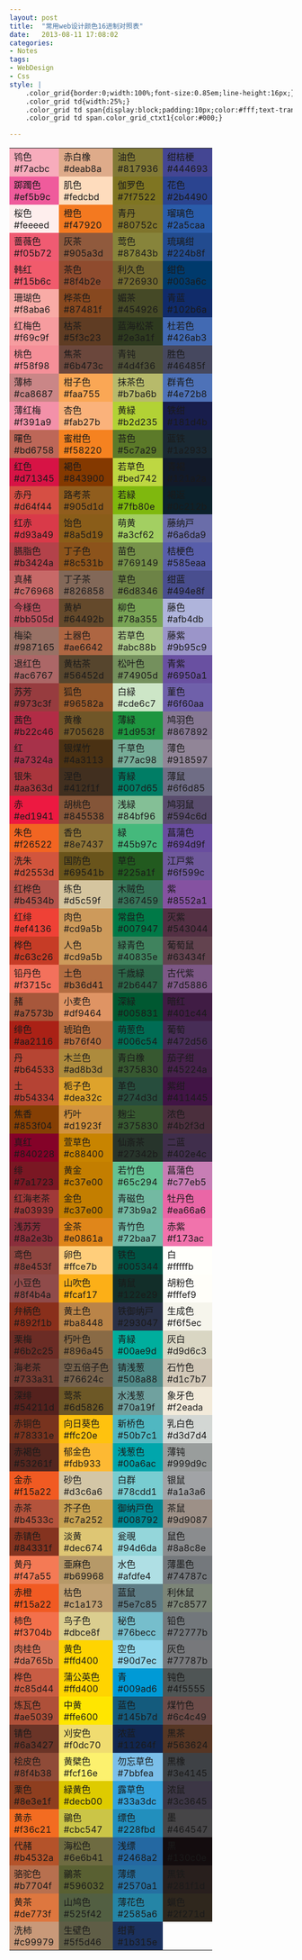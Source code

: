 ```yaml
---
layout: post
title:  "常用web设计颜色16进制对照表"
date:   2013-08-11 17:08:02
categories: 
- Notes 
tags:
- WebDesign
- Css
style: |
    .color_grid{border:0;width:100%;font-size:0.85em;line-height:16px;}
    .color_grid td{width:25%;}
    .color_grid td span{display:block;padding:10px;color:#fff;text-transform:uppercase;}
    .color_grid td span.color_grid_ctxt1{color:#000;}

---
```


<table class="color_grid" cellpadding="5" cellspacing="0">
	<tbody>
		<tr>
			<td style="background-color:#f7acbc">
				<span>鸨色<br/>
				#f7acbc</span></td>
			<td style="background-color:#deab8a">
				<span>赤白橡<br/>
				#deab8a</span></td>
			<td style="background-color:#817936">
				<span>油色<br/>
				#817936</span></td>
			<td style="background-color:#444693">
				<span>绀桔梗<br/>
				#444693</span></td>
		</tr>
		<tr>
			<td style="background-color:#ef5b9c">
				<span>踯躅色<br/>
				#ef5b9c</span></td>
			<td style="background-color:#fedcbd">
				<span class="color_grid_ctxt1">肌色<br/>
				#fedcbd</span></td>
			<td style="background-color:#7f7522">
				<span>伽罗色<br/>
				#7f7522</span></td>
			<td style="background-color:#2b4490">
				<span>花色<br/>
				#2b4490</span></td>
		</tr>
		<tr>
			<td style="background-color:#feeeed">
				<span class="color_grid_ctxt1">桜色<br/>
				#feeeed</span></td>
			<td style="background-color:#f47920">
				<span>橙色<br/>
				#f47920</span></td>
			<td style="background-color:#80752c">
				<span>青丹<br/>
				#80752c</span></td>
			<td style="background-color:#2a5caa">
				<span>瑠璃色<br/>
				#2a5caa</span></td>
		</tr>
		<tr>
			<td style="background-color:#f05b72">
				<span>蔷薇色<br/>
				#f05b72</span></td>
			<td style="background-color:#905a3d">
				<span>灰茶<br/>
				#905a3d</span></td>
			<td style="background-color:#87843b">
				<span>莺色<br/>
				#87843b</span></td>
			<td style="background-color:#224b8f">
				<span>琉璃绀<br/>
				#224b8f</span></td>
		</tr>
		<tr>
			<td style="background-color:#f15b6c">
				<span>韩红<br/>
				#f15b6c</span></td>
			<td style="background-color:#8f4b2e">
				<span>茶色<br/>
				#8f4b2e</span></td>
			<td style="background-color:#726930">
				<span>利久色<br/>
				#726930</span></td>
			<td style="background-color:#003a6c">
				<span>绀色<br/>
				#003a6c</span></td>
		</tr>
		<tr>
			<td style="background-color:#f8aba6">
				<span>珊瑚色<br/>
				#f8aba6</span></td>
			<td style="background-color:#87481f">
				<span>桦茶色<br/>
				#87481f</span></td>
			<td style="background-color:#454926">
				<span>媚茶<br/>
				#454926</span></td>
			<td style="background-color:#102b6a">
				<span>青蓝<br/>
				#102b6a</span></td>
		</tr>
		<tr>
			<td style="background-color:#f69c9f">
				<span>红梅色<br/>
				#f69c9f</span></td>
			<td style="background-color:#5f3c23">
				<span>枯茶<br/>
				#5f3c23</span></td>
			<td style="background-color:#2e3a1f">
				<span>蓝海松茶<br/>
				#2e3a1f</span></td>
			<td style="background-color:#426ab3">
				<span>杜若色<br/>
				#426ab3</span></td>
		</tr>
		<tr>
			<td style="background-color:#f58f98">
				<span>桃色<br/>
				#f58f98</span></td>
			<td style="background-color:#6b473c">
				<span>焦茶<br/>
				#6b473c</span></td>
			<td style="background-color:#4d4f36">
				<span>青钝<br/>
				#4d4f36</span></td>
			<td style="background-color:#46485f">
				<span>胜色<br/>
				#46485f</span></td>
		</tr>
		<tr>
			<td style="background-color:#ca8687">
				<span>薄柿<br/>
				#ca8687</span></td>
			<td style="background-color:#faa755">
				<span>柑子色<br/>
				#faa755</span></td>
			<td style="background-color:#b7ba6b">
				<span>抹茶色<br/>
				#b7ba6b</span></td>
			<td style="background-color:#4e72b8">
				<span>群青色<br/>
				#4e72b8</span></td>
		</tr>
		<tr>
			<td style="background-color:#f391a9">
				<span>薄红梅<br/>
				#f391a9</span></td>
			<td style="background-color:#fab27b">
				<span>杏色<br/>
				#fab27b</span></td>
			<td style="background-color:#b2d235">
				<span>黄緑<br/>
				#b2d235</span></td>
			<td style="background-color:#181d4b">
				<span>铁绀<br/>
				#181d4b</span></td>
		</tr>
		<tr>
			<td style="background-color:#bd6758">
				<span>曙色<br/>
				#bd6758</span></td>
			<td style="background-color:#f58220">
				<span>蜜柑色<br/>
				#f58220</span></td>
			<td style="background-color:#5c7a29">
				<span>苔色<br/>
				#5c7a29</span></td>
			<td style="background-color:#1a2933">
				<span>蓝铁<br/>
				#1a2933</span></td>
		</tr>
		<tr>
			<td style="background-color:#d71345">
				<span>红色<br/>
				#d71345</span></td>
			<td style="background-color:#843900">
				<span>褐色<br/>
				#843900</span></td>
			<td style="background-color:#bed742">
				<span>若草色<br/>
				#bed742</span></td>
			<td style="background-color:#121a2a">
				<span>青褐<br/>
				#121a2a</span></td>
		</tr>
		<tr>
			<td style="background-color:#d64f44">
				<span>赤丹<br/>
				#d64f44</span></td>
			<td style="background-color:#905d1d">
				<span>路考茶<br/>
				#905d1d</span></td>
			<td style="background-color:#7fb80e">
				<span>若緑<br/>
				#7fb80e</span></td>
			<td style="background-color:#0c212b">
				<span>褐返<br/>
				#0c212b</span></td>
		</tr>
		<tr>
			<td style="background-color:#d93a49">
				<span>红赤<br/>
				#d93a49</span></td>
			<td style="background-color:#8a5d19">
				<span>饴色<br/>
				#8a5d19</span></td>
			<td style="background-color:#a3cf62">
				<span>萌黄<br/>
				#a3cf62</span></td>
			<td style="background-color:#6a6da9">
				<span>藤纳戸<br/>
				#6a6da9</span></td>
		</tr>
		<tr>
			<td style="background-color:#b3424a">
				<span>臙脂色<br/>
				#b3424a</span></td>
			<td style="background-color:#8c531b">
				<span>丁子色<br/>
				#8c531b</span></td>
			<td style="background-color:#769149">
				<span>苗色<br/>
				#769149</span></td>
			<td style="background-color:#585eaa">
				<span>桔梗色<br/>
				#585eaa</span></td>
		</tr>
		<tr>
			<td style="background-color:#c76968">
				<span>真赭<br/>
				#c76968</span></td>
			<td style="background-color:#826858">
				<span>丁子茶<br/>
				#826858</span></td>
			<td style="background-color:#6d8346">
				<span>草色<br/>
				#6d8346</span></td>
			<td style="background-color:#494e8f">
				<span>绀蓝<br/>
				#494e8f</span></td>
		</tr>
		<tr>
			<td style="background-color:#bb505d">
				<span>今様色<br/>
				#bb505d</span></td>
			<td style="background-color:#64492b">
				<span>黄栌<br/>
				#64492b</span></td>
			<td style="background-color:#78a355">
				<span>柳色<br/>
				#78a355</span></td>
			<td style="background-color:#afb4db">
				<span>藤色<br/>
				#afb4db</span></td>
		</tr>
		<tr>
			<td style="background-color:#987165">
				<span>梅染<br/>
				#987165</span></td>
			<td style="background-color:#ae6642">
				<span>土器色<br/>
				#ae6642</span></td>
			<td style="background-color:#abc88b">
				<span>若草色<br/>
				#abc88b</span></td>
			<td style="background-color:#9b95c9">
				<span>藤紫<br/>
				#9b95c9</span></td>
		</tr>
		<tr>
			<td style="background-color:#ac6767">
				<span>退红色<br/>
				#ac6767</span></td>
			<td style="background-color:#56452d">
				<span>黄枯茶<br/>
				#56452d</span></td>
			<td style="background-color:#74905d">
				<span>松叶色<br/>
				#74905d</span></td>
			<td style="background-color:#6950a1">
				<span>青紫<br/>
				#6950a1</span></td>
		</tr>
		<tr>
			<td style="background-color:#973c3f">
				<span>苏芳<br/>
				#973c3f</span></td>
			<td style="background-color:#96582a">
				<span>狐色<br/>
				#96582a</span></td>
			<td style="background-color:#cde6c7">
				<span class="color_grid_ctxt1">白緑<br/>
				#cde6c7</span></td>
			<td style="background-color:#6f60aa">
				<span>菫色<br/>
				#6f60aa</span></td>
		</tr>
		<tr>
			<td style="background-color:#b22c46">
				<span>茜色<br/>
				#b22c46</span></td>
			<td style="background-color:#705628">
				<span>黄橡<br/>
				#705628</span></td>
			<td style="background-color:#1d953f">
				<span>薄緑<br/>
				#1d953f</span></td>
			<td style="background-color:#867892">
				<span>鸠羽色<br/>
				#867892</span></td>
		</tr>
		<tr>
			<td style="background-color:#a7324a">
				<span>红<br/>
				#a7324a</span></td>
			<td style="background-color:#4a3113">
				<span>银煤竹<br/>
				#4a3113</span></td>
			<td style="background-color:#77ac98">
				<span>千草色<br/>
				#77ac98</span></td>
			<td style="background-color:#918597">
				<span>薄色<br/>
				#918597</span></td>
		</tr>
		<tr>
			<td style="background-color:#aa363d">
				<span>银朱<br/>
				#aa363d</span></td>
			<td style="background-color:#412f1f">
				<span>涅色<br/>
				#412f1f</span></td>
			<td style="background-color:#007d65">
				<span>青緑<br/>
				#007d65</span></td>
			<td style="background-color:#6f6d85">
				<span>薄鼠<br/>
				#6f6d85</span></td>
		</tr>
		<tr>
			<td style="background-color:#ed1941">
				<span>赤<br/>
				#ed1941</span></td>
			<td style="background-color:#845538">
				<span>胡桃色<br/>
				#845538</span></td>
			<td style="background-color:#84bf96">
				<span>浅緑<br/>
				#84bf96</span></td>
			<td style="background-color:#594c6d">
				<span>鸠羽鼠<br/>
				#594c6d</span></td>
		</tr>
		<tr>
			<td style="background-color:#f26522">
				<span>朱色<br/>
				#f26522</span></td>
			<td style="background-color:#8e7437">
				<span>香色<br/>
				#8e7437</span></td>
			<td style="background-color:#45b97c">
				<span>緑<br/>
				#45b97c</span></td>
			<td style="background-color:#694d9f">
				<span>菖蒲色<br/>
				#694d9f</span></td>
		</tr>
		<tr>
			<td style="background-color:#d2553d">
				<span>洗朱<br/>
				#d2553d</span></td>
			<td style="background-color:#69541b">
				<span>国防色<br/>
				#69541b</span></td>
			<td style="background-color:#225a1f">
				<span>草色<br/>
				#225a1f</span></td>
			<td style="background-color:#6f599c">
				<span>江戸紫<br/>
				#6f599c</span></td>
		</tr>
		<tr>
			<td style="background-color:#b4534b">
				<span>红桦色<br/>
				#b4534b</span></td>
			<td style="background-color:#d5c59f">
				<span>练色<br/>
				#d5c59f</span></td>
			<td style="background-color:#367459">
				<span>木贼色<br/>
				#367459</span></td>
			<td style="background-color:#8552a1">
				<span>紫<br/>
				#8552a1</span></td>
		</tr>
		<tr>
			<td style="background-color:#ef4136">
				<span>红绯<br/>
				#ef4136</span></td>
			<td style="background-color:#cd9a5b">
				<span>肉色<br/>
				#cd9a5b</span></td>
			<td style="background-color:#007947">
				<span>常盘色<br/>
				#007947</span></td>
			<td style="background-color:#543044">
				<span>灭紫<br/>
				#543044</span></td>
		</tr>
		<tr>
			<td style="background-color:#c63c26">
				<span>桦色<br/>
				#c63c26</span></td>
			<td style="background-color:#cd9a5b">
				<span>人色<br/>
				#cd9a5b</span></td>
			<td style="background-color:#40835e">
				<span>緑青色<br/>
				#40835e</span></td>
			<td style="background-color:#63434f">
				<span>葡萄鼠<br/>
				#63434f</span></td>
		</tr>
		<tr>
			<td style="background-color:#f3715c">
				<span>铅丹色<br/>
				#f3715c</span></td>
			<td style="background-color:#b36d41">
				<span>土色<br/>
				#b36d41</span></td>
			<td style="background-color:#2b6447">
				<span>千歳緑<br/>
				#2b6447</span></td>
			<td style="background-color:#7d5886">
				<span>古代紫<br/>
				#7d5886</span></td>
		</tr>
		<tr>
			<td style="background-color:#a7573b">
				<span>赭<br/>
				#a7573b</span></td>
			<td style="background-color:#df9464">
				<span>小麦色<br/>
				#df9464</span></td>
			<td style="background-color:#005831">
				<span>深緑<br/>
				#005831</span></td>
			<td style="background-color:#401c44">
				<span>暗红<br/>
				#401c44</span></td>
		</tr>
		<tr>
			<td style="background-color:#aa2116">
				<span>绯色<br/>
				#aa2116</span></td>
			<td style="background-color:#b76f40">
				<span>琥珀色<br/>
				#b76f40</span></td>
			<td style="background-color:#006c54">
				<span>萌葱色<br/>
				#006c54</span></td>
			<td style="background-color:#472d56">
				<span>葡萄<br/>
				#472d56</span></td>
		</tr>
		<tr>
			<td style="background-color:#b64533">
				<span>丹<br/>
				#b64533</span></td>
			<td style="background-color:#ad8b3d">
				<span>木兰色<br/>
				#ad8b3d</span></td>
			<td style="background-color:#375830">
				<span>青白橡<br/>
				#375830</span></td>
			<td style="background-color:#45224a">
				<span>茄子绀<br/>
				#45224a</span></td>
		</tr>
		<tr>
			<td style="background-color:#b54334">
				<span>土<br/>
				#b54334</span></td>
			<td style="background-color:#dea32c">
				<span>栀子色<br/>
				#dea32c</span></td>
			<td style="background-color:#274d3d">
				<span>革色<br/>
				#274d3d</span></td>
			<td style="background-color:#411445">
				<span>紫绀<br/>
				#411445</span></td>
		</tr>
		<tr>
			<td style="background-color:#853f04">
				<span>焦香<br/>
				#853f04</span></td>
			<td style="background-color:#d1923f">
				<span>朽叶<br/>
				#d1923f</span></td>
			<td style="background-color:#375830">
				<span>麹尘<br/>
				#375830</span></td>
			<td style="background-color:#4b2f3d">
				<span>浓色<br/>
				#4b2f3d</span></td>
		</tr>
		<tr>
			<td style="background-color:#840228">
				<span>真红<br/>
				#840228</span></td>
			<td style="background-color:#c88400">
				<span>萱草色<br/>
				#c88400</span></td>
			<td style="background-color:#27342b">
				<span>仙斎茶<br/>
				#27342b</span></td>
			<td style="background-color:#402e4c">
				<span>二蓝<br/>
				#402e4c</span></td>
		</tr>
		<tr>
			<td style="background-color:#7a1723">
				<span>绯<br/>
				#7a1723</span></td>
			<td style="background-color:#c37e00">
				<span>黄金<br/>
				#c37e00</span></td>
			<td style="background-color:#65c294">
				<span>若竹色<br/>
				#65c294</span></td>
			<td style="background-color:#c77eb5">
				<span>菖蒲色<br/>
				#c77eb5</span></td>
		</tr>
		<tr>
			<td style="background-color:#a03939">
				<span>红海老茶<br/>
				#a03939</span></td>
			<td style="background-color:#c37e00">
				<span>金色<br/>
				#c37e00</span></td>
			<td style="background-color:#73b9a2">
				<span>青磁色<br/>
				#73b9a2</span></td>
			<td style="background-color:#ea66a6">
				<span>牡丹色<br/>
				#ea66a6</span></td>
		</tr>
		<tr>
			<td style="background-color:#8a2e3b">
				<span>浅苏芳<br/>
				#8a2e3b</span></td>
			<td style="background-color:#e0861a">
				<span>金茶<br/>
				#e0861a</span></td>
			<td style="background-color:#72baa7">
				<span>青竹色<br/>
				#72baa7</span></td>
			<td style="background-color:#f173ac">
				<span>赤紫<br/>
				#f173ac</span></td>
		</tr>
		<tr>
			<td style="background-color:#8e453f">
				<span>鸢色<br/>
				#8e453f</span></td>
			<td style="background-color:#ffce7b">
				<span class="color_grid_ctxt1">卵色<br/>
				#ffce7b</span></td>
			<td style="background-color:#005344">
				<span>铁色<br/>
				#005344</span></td>
			<td style="background-color:#fffffb">
				<span class="color_grid_ctxt1">白<br/>
				#fffffb</span></td>
		</tr>
		<tr>
			<td style="background-color:#8f4b4a">
				<span>小豆色<br/>
				#8f4b4a</span></td>
			<td style="background-color:#fcaf17">
				<span>山吹色<br/>
				#fcaf17</span></td>
			<td style="background-color:#122e29">
				<span>锖鼠<br/>
				#122e29</span></td>
			<td style="background-color:#fffef9">
				<span class="color_grid_ctxt1">胡粉色<br/>
				#fffef9</span></td>
		</tr>
		<tr>
			<td style="background-color:#892f1b">
				<span>弁柄色<br/>
				#892f1b</span></td>
			<td style="background-color:#ba8448">
				<span>黄土色<br/>
				#ba8448</span></td>
			<td style="background-color:#293047">
				<span>铁御纳戸<br/>
				#293047</span></td>
			<td style="background-color:#f6f5ec">
				<span class="color_grid_ctxt1">生成色<br/>
				#f6f5ec</span></td>
		</tr>
		<tr>
			<td style="background-color:#6b2c25">
				<span>栗梅<br/>
				#6b2c25</span></td>
			<td style="background-color:#896a45">
				<span>朽叶色<br/>
				#896a45</span></td>
			<td style="background-color:#00ae9d">
				<span>青緑<br/>
				#00ae9d</span></td>
			<td style="background-color:#d9d6c3">
				<span class="color_grid_ctxt1">灰白<br/>
				#d9d6c3</span></td>
		</tr>
		<tr>
			<td style="background-color:#733a31">
				<span>海老茶<br/>
				#733a31</span></td>
			<td style="background-color:#76624c">
				<span>空五倍子色<br/>
				#76624c</span></td>
			<td style="background-color:#508a88">
				<span>锖浅葱<br/>
				#508a88</span></td>
			<td style="background-color:#d1c7b7">
				<span class="color_grid_ctxt1">石竹色<br/>
				#d1c7b7</span></td>
		</tr>
		<tr>
			<td style="background-color:#54211d">
				<span>深绯<br/>
				#54211d</span></td>
			<td style="background-color:#6d5826">
				<span>莺茶<br/>
				#6d5826</span></td>
			<td style="background-color:#70a19f">
				<span>水浅葱<br/>
				#70a19f</span></td>
			<td style="background-color:#f2eada">
				<span class="color_grid_ctxt1">象牙色<br/>
				#f2eada</span></td>
		</tr>
		<tr>
			<td style="background-color:#78331e">
				<span>赤铜色<br/>
				#78331e</span></td>
			<td style="background-color:#ffc20e">
				<span>向日葵色<br/>
				#ffc20e</span></td>
			<td style="background-color:#50b7c1">
				<span>新桥色<br/>
				#50b7c1</span></td>
			<td style="background-color:#d3d7d4">
				<span class="color_grid_ctxt1">乳白色<br/>
				#d3d7d4</span></td>
		</tr>
		<tr>
			<td style="background-color:#53261f">
				<span>赤褐色<br/>
				#53261f</span></td>
			<td style="background-color:#fdb933">
				<span>郁金色<br/>
				#fdb933</span></td>
			<td style="background-color:#00a6ac">
				<span>浅葱色<br/>
				#00a6ac</span></td>
			<td style="background-color:#999d9c">
				<span>薄钝<br/>
				#999d9c</span></td>
		</tr>
		<tr>
			<td style="background-color:#f15a22">
				<span>金赤<br/>
				#f15a22</span></td>
			<td style="background-color:#d3c6a6">
				<span>砂色<br/>
				#d3c6a6</span></td>
			<td style="background-color:#78cdd1">
				<span>白群<br/>
				#78cdd1</span></td>
			<td style="background-color:#a1a3a6">
				<span>银鼠<br/>
				#a1a3a6</span></td>
		</tr>
		<tr>
			<td style="background-color:#b4533c">
				<span>赤茶<br/>
				#b4533c</span></td>
			<td style="background-color:#c7a252">
				<span>芥子色<br/>
				#c7a252</span></td>
			<td style="background-color:#008792">
				<span>御纳戸色<br/>
				#008792</span></td>
			<td style="background-color:#9d9087">
				<span>茶鼠<br/>
				#9d9087</span></td>
		</tr>
		<tr>
			<td style="background-color:#84331f">
				<span>赤锖色<br/>
				#84331f</span></td>
			<td style="background-color:#dec674">
				<span>淡黄<br/>
				#dec674</span></td>
			<td style="background-color:#94d6da">
				<span>瓮覗<br/>
				#94d6da</span></td>
			<td style="background-color:#8a8c8e">
				<span>鼠色<br/>
				#8a8c8e</span></td>
		</tr>
		<tr>
			<td style="background-color:#f47a55">
				<span>黄丹<br/>
				#f47a55</span></td>
			<td style="background-color:#b69968">
				<span>亜麻色<br/>
				#b69968</span></td>
			<td style="background-color:#afdfe4">
				<span>水色<br/>
				#afdfe4</span></td>
			<td style="background-color:#74787c">
				<span>薄墨色<br/>
				#74787c</span></td>
		</tr>
		<tr>
			<td style="background-color:#f15a22">
				<span>赤橙<br/>
				#f15a22</span></td>
			<td style="background-color:#c1a173">
				<span>枯色<br/>
				#c1a173</span></td>
			<td style="background-color:#5e7c85">
				<span>蓝鼠<br/>
				#5e7c85</span></td>
			<td style="background-color:#7c8577">
				<span>利休鼠<br/>
				#7c8577</span></td>
		</tr>
		<tr>
			<td style="background-color:#f3704b">
				<span>柿色<br/>
				#f3704b</span></td>
			<td style="background-color:#dbce8f">
				<span>鸟子色<br/>
				#dbce8f</span></td>
			<td style="background-color:#76becc">
				<span>秘色<br/>
				#76becc</span></td>
			<td style="background-color:#72777b">
				<span>铅色<br/>
				#72777b</span></td>
		</tr>
		<tr>
			<td style="background-color:#da765b">
				<span>肉桂色<br/>
				#da765b</span></td>
			<td style="background-color:#ffd400">
				<span>黄色<br/>
				#ffd400</span></td>
			<td style="background-color:#90d7ec">
				<span>空色<br/>
				#90d7ec</span></td>
			<td style="background-color:#77787b">
				<span>灰色<br/>
				#77787b</span></td>
		</tr>
		<tr>
			<td style="background-color:#c85d44">
				<span>桦色<br/>
				#c85d44</span></td>
			<td style="background-color:#ffd400">
				<span>蒲公英色<br/>
				#ffd400</span></td>
			<td style="background-color:#009ad6">
				<span>青<br/>
				#009ad6</span></td>
			<td style="background-color:#4f5555">
				<span>钝色<br/>
				#4f5555</span></td>
		</tr>
		<tr>
			<td style="background-color:#ae5039">
				<span>炼瓦色<br/>
				#ae5039</span></td>
			<td style="background-color:#ffe600">
				<span>中黄<br/>
				#ffe600</span></td>
			<td style="background-color:#145b7d">
				<span>蓝色<br/>
				#145b7d</span></td>
			<td style="background-color:#6c4c49">
				<span>煤竹色<br/>
				#6c4c49</span></td>
		</tr>
		<tr>
			<td style="background-color:#6a3427">
				<span>锖色<br/>
				#6a3427</span></td>
			<td style="background-color:#f0dc70">
				<span>刈安色<br/>
				#f0dc70</span></td>
			<td style="background-color:#11264f">
				<span>浓蓝<br/>
				#11264f</span></td>
			<td style="background-color:#563624">
				<span>黒茶<br/>
				#563624</span></td>
		</tr>
		<tr>
			<td style="background-color:#8f4b38">
				<span>桧皮色<br/>
				#8f4b38</span></td>
			<td style="background-color:#fcf16e">
				<span>黄檗色<br/>
				#fcf16e</span></td>
			<td style="background-color:#7bbfea">
				<span>勿忘草色<br/>
				#7bbfea</span></td>
			<td style="background-color:#3e4145">
				<span>黒橡<br/>
				#3e4145</span></td>
		</tr>
		<tr>
			<td style="background-color:#8e3e1f">
				<span>栗色<br/>
				#8e3e1f</span></td>
			<td style="background-color:#decb00">
				<span>緑黄色<br/>
				#decb00</span></td>
			<td style="background-color:#33a3dc">
				<span>露草色<br/>
				#33a3dc</span></td>
			<td style="background-color:#3c3645">
				<span>浓鼠<br/>
				#3c3645</span></td>
		</tr>
		<tr>
			<td style="background-color:#f36c21">
				<span>黄赤<br/>
				#f36c21</span></td>
			<td style="background-color:#cbc547">
				<span>鶸色<br/>
				#cbc547</span></td>
			<td style="background-color:#228fbd">
				<span>缥色<br/>
				#228fbd</span></td>
			<td style="background-color:#464547">
				<span>墨<br/>
				#464547</span></td>
		</tr>
		<tr>
			<td style="background-color:#b4532a">
				<span>代赭<br/>
				#b4532a</span></td>
			<td style="background-color:#6e6b41">
				<span>海松色<br/>
				#6e6b41</span></td>
			<td style="background-color:#2468a2">
				<span>浅缥<br/>
				#2468a2</span></td>
			<td style="background-color:#130c0e">
				<span>黒<br/>
				#130c0e</span></td>
		</tr>
		<tr>
			<td style="background-color:#b7704f">
				<span>骆驼色<br/>
				#b7704f</span></td>
			<td style="background-color:#596032">
				<span>鶸茶<br/>
				#596032</span></td>
			<td style="background-color:#2570a1">
				<span>薄缥<br/>
				#2570a1</span></td>
			<td style="background-color:#281f1d">
				<span>黒铁<br/>
				#281f1d</span></td>
		</tr>
		<tr>
			<td style="background-color:#de773f">
				<span>黄茶<br/>
				#de773f</span></td>
			<td style="background-color:#525f42">
				<span>山鸠色<br/>
				#525f42</span></td>
			<td style="background-color:#2585a6">
				<span>薄花色<br/>
				#2585a6</span></td>
			<td style="background-color:#2f271d">
				<span>蝋色<br/>
				#2f271d</span></td>
		</tr>
		<tr>
			<td style="background-color:#c99979">
				<span>洗柿<br/>
				#c99979</span></td>
			<td style="background-color:#5f5d46">
				<span>生壁色<br/>
				#5f5d46</span></td>
			<td style="background-color:#1b315e">
				<span>绀青<br/>
				#1b315e</span></td>
		</tr>
	</tbody>
</table>